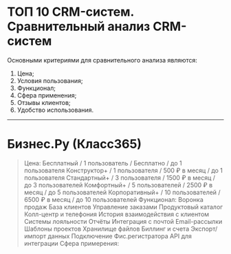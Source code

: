 # ТОП 10 CRM-систем. Сравнительный анализ CRM-систем 

Основными критериями для сравнительного анализа являются:
1. Цена;
2. Условия пользования;
3. Функционал;
4. Сфера применения;
5. Отзывы клиентов;
6. Удобство использования.

***

# Бизнес.Ру (Класс365)
>Цена:
Бесплатный / 1 пользователь /	Бесплатно	/ до 1 пользователя
Конструктор+ / 1 пользователя	/ 500 ₽ в месяц	/ до 1 пользователя
Стандартный+ / 3 пользователя	/ 1500 ₽ в месяц	/ до 3 пользователей
Комфортный+ / 5 пользователей	/ 2500 ₽ в месяц	/ до 5 пользователей
Корпоративный+ / 10 пользователей	/ 6500 ₽ в месяц / до 10 пользователей
> Функционал:
Воронка продаж
База клиентов
Управление заказами
Продуктовый каталог
Колл-центр и телефония
История взаимодействия с клиентом
Системы лояльности
Отчёты
Интеграция с почтой
Email-рассылки
Шаблоны проектов
Хранилище файлов
Биллинг и счета
Экспорт/импорт данных
Подключение Фис.регистратора
API для интеграции
>Сфера примерения:
